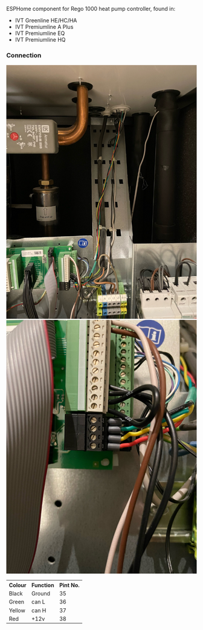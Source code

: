 ESPHome component for Rego 1000 heat pump controller, found in:
* IVT Greenline HE/HC/HA
* IVT Premiumline A Plus
* IVT Premiumline EQ
* IVT Premiumline HQ

### Connection
![Connection overview](connection_overview.jpg)
![Connection](connection.jpg)

<table>
  <tr>
    <th>Colour</th>
    <th>Function</th>
    <th>Pint No.</th>
  </tr>
  <tr>
    <td>Black</td>
    <td>Ground</td>
    <td>35</td>
  </tr>
  <tr>
    <td>Green</td>
    <td>can L</td>
    <td>36</td>
  </tr>
  <tr>
    <td>Yellow</td>
    <td>can H</td>
    <td>37</td>
  </tr>
  <tr>
    <td>Red</td>
    <td>+12v</td>
    <td>38</td>
  </tr>
</table>
